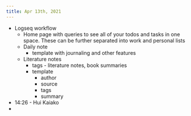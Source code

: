```yaml
---
title: Apr 13th, 2021
---
```


- Logseq workflow
	- Home page with queries to see all of your todos and tasks in one space.  These can be further separated into work and personal lists
	- Daily note
		- template with journaling and other features
	- Literature notes
		- tags - literature notes, book summaries
		- template
			- author
			- source
			- tags
			- summary
- 14:26 - Hui Kaiako
-